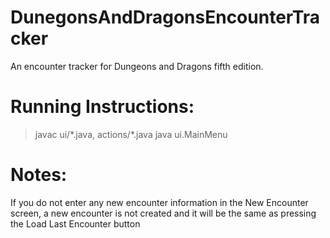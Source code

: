 # DunegonsAndDragonsEncounterTracker
An encounter tracker for Dungeons and Dragons fifth edition.

# Running Instructions:
> javac ui/\*.java, actions/\*.java
> java ui.MainMenu

# Notes:
If you do not enter any new encounter information in the New Encounter screen, a new encounter is not created and
it will be the same as pressing the Load Last Encounter button
